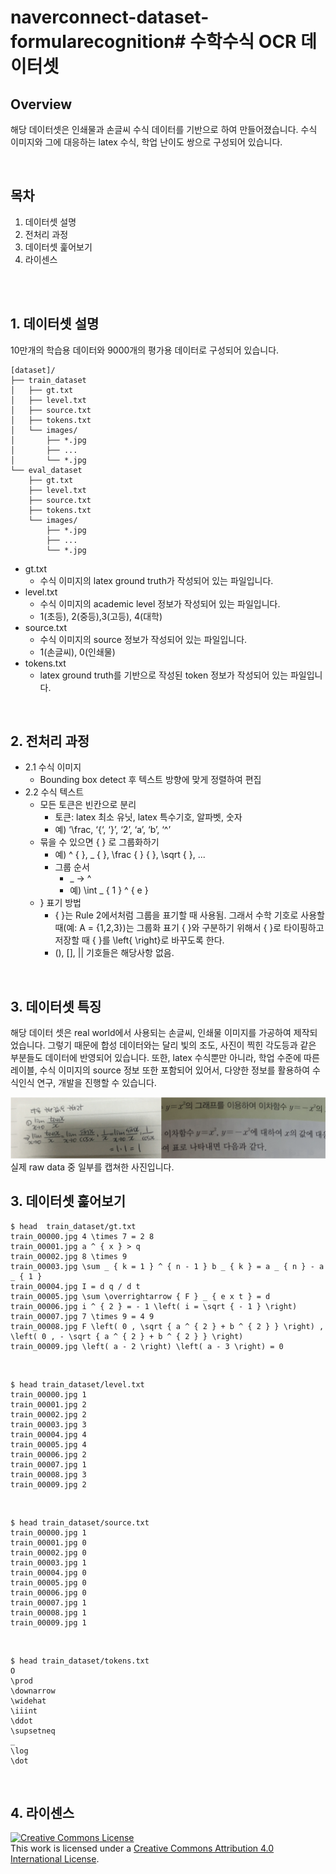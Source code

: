 # naverconnect-dataset-formularecognition# 수학수식 OCR 데이터셋

## Overview
해당 데이터셋은 인쇄물과 손글씨 수식 데이터를 기반으로 하여 만들어졌습니다. 
수식 이미지와 그에 대응하는 latex 수식, 학업 난이도 쌍으로 구성되어 있습니다.

<br>

## 목차
1. 데이터셋 설명
2. 전처리 과정 
3. 데이터셋 훑어보기
4. 라이센스

<br>
<br>

## 1. 데이터셋 설명
10만개의 학습용 데이터와 9000개의 평가용 데이터로 구성되어 있습니다.

```
[dataset]/
├── train_dataset
│   ├── gt.txt
│   ├── level.txt
│   ├── source.txt
│   ├── tokens.txt
│   └── images/
│       ├── *.jpg
│       ├── ...     
│       └── *.jpg
└── eval_dataset
    ├── gt.txt
    ├── level.txt
    ├── source.txt
    ├── tokens.txt
    └── images/
        ├── *.jpg
        ├── ...     
        └── *.jpg
```

- gt.txt 
    - 수식 이미지의 latex ground truth가 작성되어 있는 파일입니다.
- level.txt
    - 수식 이미지의 academic level 정보가 작성되어 있는 파일입니다.
    - 1(초등), 2(중등),3(고등), 4(대학)
- source.txt
    - 수식 이미지의 source 정보가 작성되어 있는 파일입니다.
    - 1(손글씨), 0(인쇄물)
- tokens.txt
    - latex ground truth를 기반으로 작성된 token 정보가 작성되어 있는 파일입니다.

<br>

## 2. 전처리 과정 
- 2.1 수식 이미지 
    - Bounding box detect 후 텍스트 방향에 맞게 정렬하여 편집
- 2.2 수식 텍스트
    - 모든 토큰은 빈칸으로 분리
        - 토큰: latex 최소 유닛, latex 특수기호, 알파벳, 숫자
        - 예) ‘\frac, ‘{‘, ‘}’, ‘2’, ‘a’, ‘b’, ‘^’
    - 묶을 수 있으면 { } 로 그룹화하기
        - 예) ^ { }, _ { }, \frac { } { }, \sqrt { }, ...
        - 그룹 순서
            - _ → ^
            - 예) \int _ { 1 } ^ { e }
    - } 표기 방법
        - { }는 Rule 2에서처럼 그룹을 표기할 때 사용됨. 그래서 수학 기호로 사용할 때(예: A = {1,2,3})는 그룹화 표기 { }와 구분하기 위해서 \{ \}로 타이핑하고 저장할 때 \{ \}를 \left\{ \right\}로 바꾸도록 한다.
        - (), [], || 기호들은 해당사항 없음.


<br>

## 3. 데이터셋 특징

해당 데이터 셋은 real world에서 사용되는 손글씨, 인쇄물 이미지를 가공하여 제작되었습니다.
그렇기 때문에 합성 데이터와는 달리 빛의 조도, 사진이 찍힌 각도등과 같은 부분들도 데이터에 반영되어 있습니다.
또한, latex 수식뿐만 아니라, 학업 수준에 따른 레이블, 수식 이미지의 source 정보 또한 포함되어 있어서, 다양한 정보를 활용하여 수식인식 연구, 개발을 진행할 수 있습니다.

<img src='sample_formula.png'>
실제 raw data 중 일부를 캡쳐한 사진입니다.


## 3. 데이터셋 훑어보기
    $ head  train_dataset/gt.txt
    train_00000.jpg 4 \times 7 = 2 8
    train_00001.jpg a ^ { x } > q
    train_00002.jpg 8 \times 9
    train_00003.jpg \sum _ { k = 1 } ^ { n - 1 } b _ { k } = a _ { n } - a _ { 1 }
    train_00004.jpg I = d q / d t
    train_00005.jpg \sum \overrightarrow { F } _ { e x t } = d
    train_00006.jpg i ^ { 2 } = - 1 \left( i = \sqrt { - 1 } \right)
    train_00007.jpg 7 \times 9 = 4 9
    train_00008.jpg F \left( 0 , \sqrt { a ^ { 2 } + b ^ { 2 } } \right) , \left( 0 , - \sqrt { a ^ { 2 } + b ^ { 2 } } \right)
    train_00009.jpg \left( a - 2 \right) \left( a - 3 \right) = 0

<br>

    $ head train_dataset/level.txt
    train_00000.jpg 1
    train_00001.jpg 2
    train_00002.jpg 2
    train_00003.jpg 3
    train_00004.jpg 4
    train_00005.jpg 4
    train_00006.jpg 2
    train_00007.jpg 1
    train_00008.jpg 3
    train_00009.jpg 2

<br>

    $ head train_dataset/source.txt
    train_00000.jpg 1
    train_00001.jpg 0
    train_00002.jpg 0
    train_00003.jpg 1
    train_00004.jpg 0
    train_00005.jpg 0
    train_00006.jpg 0
    train_00007.jpg 1
    train_00008.jpg 1
    train_00009.jpg 1

<br>

    $ head train_dataset/tokens.txt
    O
    \prod
    \downarrow
    \widehat
    \iiint
    \ddot
    \supsetneq
    _
    \log
    \dot

<br>


## 4. 라이센스
<a rel="license" href="http://creativecommons.org/licenses/by/4.0/"><img alt="Creative Commons License" style="border-width:0" src="https://i.creativecommons.org/l/by/4.0/88x31.png" /></a><br />This work is licensed under a <a rel="license" href="http://creativecommons.org/licenses/by/4.0/">Creative Commons Attribution 4.0 International License</a>.
<br>
